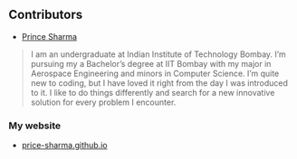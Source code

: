 ## Contributors

- [Prince Sharma](https://github.com/prince-sharma)

> I am an undergraduate at Indian Institute of Technology Bombay.
> I’m pursuing my a Bachelor’s degree at IIT Bombay with my major in 
> Aerospace Engineering and minors in Computer Science.
> I’m quite new to coding, but I have loved it right from the day I was introduced to it.
> I like to do things differently and search for a new innovative solution for every problem I encounter.

### My website 

- [price-sharma.github.io](https://prince-sharma.github.io/)